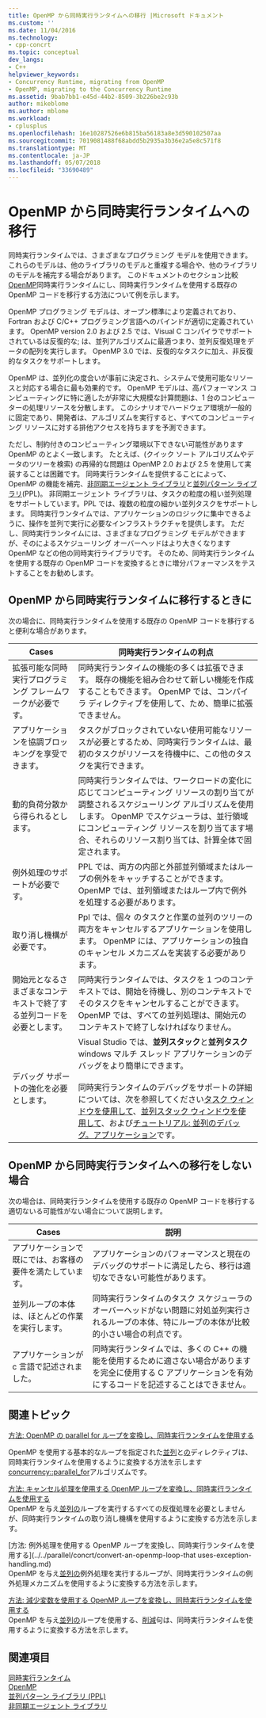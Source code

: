 ```yaml
---
title: OpenMP から同時実行ランタイムへの移行 |Microsoft ドキュメント
ms.custom: ''
ms.date: 11/04/2016
ms.technology:
- cpp-concrt
ms.topic: conceptual
dev_langs:
- C++
helpviewer_keywords:
- Concurrency Runtime, migrating from OpenMP
- OpenMP, migrating to the Concurrency Runtime
ms.assetid: 9bab7bb1-e45d-44b2-8509-3b226be2c93b
author: mikeblome
ms.author: mblome
ms.workload:
- cplusplus
ms.openlocfilehash: 16e10287526e6b815ba56183a8e3d590102507aa
ms.sourcegitcommit: 7019081488f68abdd5b2935a3b36e2a5e8c571f8
ms.translationtype: MT
ms.contentlocale: ja-JP
ms.lasthandoff: 05/07/2018
ms.locfileid: "33690489"
---
```

# <a name="migrating-from-openmp-to-the-concurrency-runtime"></a>OpenMP から同時実行ランタイムへの移行
同時実行ランタイムでは、さまざまなプログラミング モデルを使用できます。 これらのモデルは、他のライブラリのモデルと重複する場合や、他のライブラリのモデルを補完する場合があります。 このドキュメントのセクション比較[OpenMP](../../parallel/concrt/comparing-the-concurrency-runtime-to-other-concurrency-models.md#openmp)同時実行ランタイムにし、同時実行ランタイムを使用する既存の OpenMP コードを移行する方法について例を示します。  
  
 OpenMP プログラミング モデルは、オープン標準により定義されており、Fortran および C/C++ プログラミング言語へのバインドが適切に定義されています。 OpenMP version 2.0 および 2.5 では、Visual C コンパイラでサポートされているは反復的な; は、並列アルゴリズムに最適つまり、並列反復処理をデータの配列を実行します。 OpenMP 3.0 では、反復的なタスクに加え、非反復的なタスクをサポートします。  
  
 OpenMP は、並列化の度合いが事前に決定され、システムで使用可能なリソースと対応する場合に最も効果的です。 OpenMP モデルは、高パフォーマンス コンピューティングに特に適したが非常に大規模な計算問題は、1 台のコンピューターの処理リソースを分散します。 このシナリオでハードウェア環境が一般的に固定であり、開発者は、アルゴリズムを実行すると、すべてのコンピューティング リソースに対する排他アクセスを持ちますを予測できます。  
  
 ただし、制約付きのコンピューティング環境以下できない可能性があります OpenMP のとよく一致します。 たとえば、(クイック ソート アルゴリズムやデータのツリーを検索) の再帰的な問題は OpenMP 2.0 および 2.5 を使用して実装することは困難です。 同時実行ランタイムを提供することによって、OpenMP の機能を補完、[非同期エージェント ライブラリ](../../parallel/concrt/asynchronous-agents-library.md)と[並列パターン ライブラリ](../../parallel/concrt/parallel-patterns-library-ppl.md)(PPL)。 非同期エージェント ライブラリは、タスクの粒度の粗い並列処理をサポートしています。PPL では、複数の粒度の細かい並列タスクをサポートします。 同時実行ランタイムでは、アプリケーションのロジックに集中できるように、操作を並列で実行に必要なインフラストラクチャを提供します。 ただし、同時実行ランタイムには、さまざまなプログラミング モデルができますが、そのによるスケジューリング オーバーヘッドはより大きくなります OpenMP などの他の同時実行ライブラリです。 そのため、同時実行ランタイムを使用する既存の OpenMP コードを変換するときに増分パフォーマンスをテストすることをお勧めします。  
  
## <a name="when-to-migrate-from-openmp-to-the-concurrency-runtime"></a>OpenMP から同時実行ランタイムに移行するときに  
 次の場合に、同時実行ランタイムを使用する既存の OpenMP コードを移行すると便利な場合があります。  
  
|Cases|同時実行ランタイムの利点|  
|-----------|-------------------------------------------|  
|拡張可能な同時実行プログラミング フレームワークが必要です。|同時実行ランタイムの機能の多くは拡張できます。 既存の機能を組み合わせて新しい機能を作成することもできます。 OpenMP では、コンパイラ ディレクティブを使用して、ため、簡単に拡張できません。|  
|アプリケーションを協調ブロッキングを享受できます。|タスクがブロックされていない使用可能なリソースが必要とするため、同時実行ランタイムは、最初のタスクがリソースを待機中に、この他のタスクを実行できます。|  
|動的負荷分散から得られるとします。|同時実行ランタイムでは、ワークロードの変化に応じてコンピューティング リソースの割り当てが調整されるスケジューリング アルゴリズムを使用します。 OpenMP でスケジューラは、並行領域にコンピューティング リソースを割り当てます場合、それらのリソース割り当ては、計算全体で固定されます。|  
|例外処理のサポートが必要です。|PPL では、両方の内部と外部並列領域またはループの例外をキャッチすることができます。 OpenMP では、並列領域またはループ内で例外を処理する必要があります。|  
|取り消し機構が必要です。|Ppl では、個々 のタスクと作業の並列のツリーの両方をキャンセルするアプリケーションを使用します。 OpenMP には、アプリケーションの独自のキャンセル メカニズムを実装する必要があります。|  
|開始元となるさまざまなコンテキストで終了する並列コードを必要とします。|同時実行ランタイムでは、タスクを 1 つのコンテキストでは、開始を待機し、別のコンテキストでそのタスクをキャンセルすることができます。 OpenMP では、すべての並列処理は、開始元のコンテキストで終了しなければなりません。|  
|デバッグ サポートの強化を必要とします。|Visual Studio では、**並列スタック**と**並列タスク**windows マルチ スレッド アプリケーションのデバッグをより簡単にできます。<br /><br /> 同時実行ランタイムのデバッグをサポートの詳細については、次を参照してください[タスク ウィンドウを使用して](/visualstudio/debugger/using-the-tasks-window)、[並列スタック ウィンドウを使用して](/visualstudio/debugger/using-the-parallel-stacks-window)、および[チュートリアル: 並列のデバッグ。アプリケーション](/visualstudio/debugger/walkthrough-debugging-a-parallel-application)です。|  
  
## <a name="when-not-to-migrate-from-openmp-to-the-concurrency-runtime"></a>OpenMP から同時実行ランタイムへの移行をしない場合  
 次の場合は、同時実行ランタイムを使用する既存の OpenMP コードを移行する適切ないる可能性がない場合について説明します。  
  
|Cases|説明|  
|-----------|-----------------|  
|アプリケーションで既にでは、お客様の要件を満たしています。|アプリケーションのパフォーマンスと現在のデバッグのサポートに満足したら、移行は適切なできない可能性があります。|  
|並列ループの本体は、ほとんどの作業を実行します。|同時実行ランタイムのタスク スケジューラのオーバーヘッドがない問題に対処並列実行されるループの本体、特にループの本体が比較的小さい場合の利点です。|  
|アプリケーションが c 言語で記述されました。|同時実行ランタイムでは、多くの C++ の機能を使用するために適さない場合がありますを完全に使用する C アプリケーションを有効にするコードを記述することはできません。|  
  
## <a name="related-topics"></a>関連トピック  
 [方法: OpenMP の parallel for ループを変換し、同時実行ランタイムを使用する](../../parallel/concrt/how-to-convert-an-openmp-parallel-for-loop-to-use-the-concurrency-runtime.md)  

 OpenMP を使用する基本的なループを指定された[並列](../../parallel/concrt/how-to-use-parallel-invoke-to-write-a-parallel-sort-routine.md#parallel)と[の](../../parallel/openmp/reference/for-openmp.md)ディレクティブは、同時実行ランタイムを使用するように変換する方法を示します[concurrency::parallel_for](reference/concurrency-namespace-functions.md#parallel_for)アルゴリズムです。  

  
 [方法: キャンセル処理を使用する OpenMP ループを変換し、同時実行ランタイムを使用する](../../parallel/concrt/convert-an-openmp-loop-that-uses-cancellation.md)  
 OpenMP を与え[並列](../../parallel/concrt/how-to-use-parallel-invoke-to-write-a-parallel-sort-routine.md#parallel)[の](../../parallel/openmp/reference/for-openmp.md)ループを実行するすべての反復処理を必要としませんが、同時実行ランタイムの取り消し機構を使用するように変換する方法を示します。  
  
 [方法: 例外処理を使用する OpenMP ループを変換し、同時実行ランタイムを使用する](../../parallel/concrt/convert-an-openmp-loop-that uses-exception-handling.md)  
 OpenMP を与え[並列](../../parallel/concrt/how-to-use-parallel-invoke-to-write-a-parallel-sort-routine.md#parallel)[の](../../parallel/openmp/reference/for-openmp.md)例外処理を実行するループが、同時実行ランタイムの例外処理メカニズムを使用するように変換する方法を示します。  
  
 [方法: 減少変数を使用する OpenMP ループを変換し、同時実行ランタイムを使用する](../../parallel/concrt/convert-an-openmp-loop-that-uses-a-reduction-variable.md)  
 OpenMP を与え[並列](../../parallel/concrt/how-to-use-parallel-invoke-to-write-a-parallel-sort-routine.md#parallel)[の](../../parallel/openmp/reference/for-openmp.md)ループを使用する、[削減](../../parallel/openmp/reference/reduction.md)句は、同時実行ランタイムを使用するように変換する方法を示します。  
  
## <a name="see-also"></a>関連項目  
 [同時実行ランタイム](../../parallel/concrt/concurrency-runtime.md)   
 [OpenMP](../../parallel/concrt/comparing-the-concurrency-runtime-to-other-concurrency-models.md#openmp)   
 [並列パターン ライブラリ (PPL)](../../parallel/concrt/parallel-patterns-library-ppl.md)   
 [非同期エージェント ライブラリ](../../parallel/concrt/asynchronous-agents-library.md)

